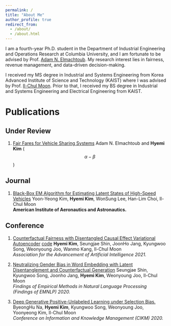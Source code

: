 ```yaml
---
permalink: /
title: "About Me"
author_profile: true
redirect_from: 
  - /about/
  - /about.html
---
```


I am a fourth-year Ph.D. student in the Department of Industrial Engineering and Operations Research at Columbia University, and I am fortunate to be advised by Prof. [Adam N. Elmachtoub](https://www.columbia.edu/~ae2516/). My research interest lies in fairness, revenue management, and data-driven decision-making.

I received my MS degree in Industrial and Systems Engineering from Korea Advanced Institute of Science and Technology (KAIST) where I was advised by Prof. [Il-Chul Moon](https://aai.kaist.ac.kr/). Prior to that, I received my BS degree in Industrial and Systems Engineering and Electrical Engineering from KAIST.

Publications
======
## Under Review
1. [Fair Fares for Vehicle Sharing Systems](https://papers.ssrn.com/sol3/papers.cfm?abstract_id=4699813)
Adam N. Elmachtoub and **Hyemi Kim** ($$\alpha - \beta$$)

## Journal
1. [Black-Box EM Algorithm for Estimating Latent States of High-Speed Vehicles](https://arc.aiaa.org/doi/10.2514/1.I010831)
Yoon-Yeong Kim, **Hyemi Kim**, WonSung Lee, Han-Lim Choi, Il-Chul Moon  
__American Institute of Aeronautics and Astronautics.__

## Conference
1. [Counterfactual Fairness with Disentangled Causal Effect Variational Autoencoder](https://cdn.aaai.org/ojs/16990/16990-13-20484-1-2-20210518.pdf) [code](https://github.com/HyemiK1m/DCEVAE)
**Hyemi Kim**, Seungjae Shin, JoonHo Jang, Kyungwoo Song, Weonyoung Joo, Wanmo Kang, Il-Chul Moon  
_Association for the Advancement of Artificial Intelligence 2021._
 
1. [Neutralizing Gender Bias in Word Embedding with Latent Disentanglement and Counterfactual Generation](https://aclanthology.org/2020.findings-emnlp.280.pdf)
Seungjae Shin, Kyungwoo Song, Joonho Jang, **Hyemi Kim**, Weonyoung Joo, Il-Chul Moon  
_Findings of Empirical Methods in Natural Language Processing (Findings of EMNLP) 2020._
 
1. [Deep Generative Positive-Unlabeled Learning under Selection Bias.](https://dl.acm.org/doi/pdf/10.1145/3340531.3411971)
ByeongHu Na, **Hyemi Kim**, Kyungwoo Song, Weonyoung Joo, Yoonyeong Kim, Il-Chul Moon  
_Conference on Information and Knowledge Management (CIKM) 2020._
